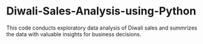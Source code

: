 # Diwali-Sales-Analysis-using-Python

This code conducts exploratory data analysis of Diwali sales and summrizes the data with valuable insights for business decisions.
